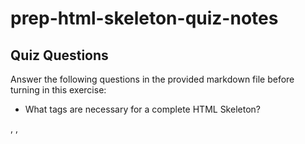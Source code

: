 # prep-html-skeleton-quiz-notes

## Quiz Questions

Answer the following questions in the provided markdown file before turning in this exercise:

- What tags are necessary for a complete HTML Skeleton?
<html>, <head>, <title>, <body>

- What type of content belongs within the `<head>` of an HTML document?
1. title of the web page 
2. metadata of the web page 
3. script snippits, inline style 
4. links to other external resources.

- What type of content belongs within the `<body>` of an HTML document?
 text, audio, video, images, forms, tables, lists, can be the potential content of the web page

- Where must the `DOCTYPE` declaration appear in a valid HTML document?
on the very top of the html file.

## Notes

All student notes should be written here.

How to write `Code Examples` in markdown

for JS:

```javascript
const data = 'Howdy';
```

for HTML:

```html
<div>
  <p>This is text content</p>
</div>
```

for CSS:

```css
div {
  width: 100%;
}
```
